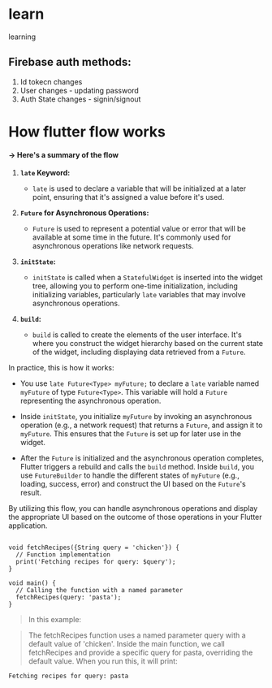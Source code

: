 # learn
learning

## Firebase auth methods:
1. Id tokecn changes
2. User changes - updating password
3. Auth State changes - signin/signout


# How flutter flow works

#### -> Here's a summary of the flow

1. **`late` Keyword:**
   - `late` is used to declare a variable that will be initialized at a later point, ensuring that it's assigned a value before it's used.

2. **`Future` for Asynchronous Operations:**
   - `Future` is used to represent a potential value or error that will be available at some time in the future. It's commonly used for asynchronous operations like network requests.

3. **`initState`:**
   - `initState` is called when a `StatefulWidget` is inserted into the widget tree, allowing you to perform one-time initialization, including initializing variables, particularly `late` variables that may involve asynchronous operations.

4. **`build`:**
   - `build` is called to create the elements of the user interface. It's where you construct the widget hierarchy based on the current state of the widget, including displaying data retrieved from a `Future`.

In practice, this is how it works:

- You use `late Future<Type> myFuture;` to declare a `late` variable named `myFuture` of type `Future<Type>`. This variable will hold a `Future` representing the asynchronous operation.

- Inside `initState`, you initialize `myFuture` by invoking an asynchronous operation (e.g., a network request) that returns a `Future`, and assign it to `myFuture`. This ensures that the `Future` is set up for later use in the widget.

- After the `Future` is initialized and the asynchronous operation completes, Flutter triggers a rebuild and calls the `build` method. Inside `build`, you use `FutureBuilder` to handle the different states of `myFuture` (e.g., loading, success, error) and construct the UI based on the `Future`'s result.

By utilizing this flow, you can handle asynchronous operations and display the appropriate UI based on the outcome of those operations in your Flutter application.

```

void fetchRecipes({String query = 'chicken'}) {
  // Function implementation
  print('Fetching recipes for query: $query');
}

void main() {
  // Calling the function with a named parameter
  fetchRecipes(query: 'pasta');
}

```

>In this example:

>The fetchRecipes function uses a named parameter query with a default value of 'chicken'.
Inside the main function, we call fetchRecipes and provide a specific query for pasta, overriding the default value.
When you run this, it will print:

``Fetching recipes for query: pasta``
